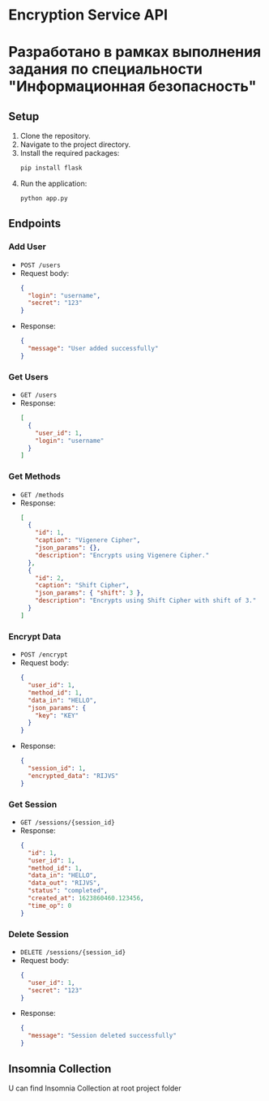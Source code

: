 # Encryption Service API

# Разработано в рамках выполнения задания по специальности "Информационная безопасность"

## Setup

1. Clone the repository.
2. Navigate to the project directory.
3. Install the required packages:
   ```bash
   pip install flask
   ```
4. Run the application:
   ```bash
   python app.py
   ```

## Endpoints

### Add User

- `POST /users`
- Request body:
  ```json
  {
    "login": "username",
    "secret": "123"
  }
  ```
- Response:
  ```json
  {
    "message": "User added successfully"
  }
  ```

### Get Users

- `GET /users`
- Response:
  ```json
  [
    {
      "user_id": 1,
      "login": "username"
    }
  ]
  ```

### Get Methods

- `GET /methods`
- Response:
  ```json
  [
    {
      "id": 1,
      "caption": "Vigenere Cipher",
      "json_params": {},
      "description": "Encrypts using Vigenere Cipher."
    },
    {
      "id": 2,
      "caption": "Shift Cipher",
      "json_params": { "shift": 3 },
      "description": "Encrypts using Shift Cipher with shift of 3."
    }
  ]
  ```

### Encrypt Data

- `POST /encrypt`
- Request body:
  ```json
  {
    "user_id": 1,
    "method_id": 1,
    "data_in": "HELLO",
    "json_params": {
      "key": "KEY"
    }
  }
  ```
- Response:
  ```json
  {
    "session_id": 1,
    "encrypted_data": "RIJVS"
  }
  ```

### Get Session

- `GET /sessions/{session_id}`
- Response:
  ```json
  {
    "id": 1,
    "user_id": 1,
    "method_id": 1,
    "data_in": "HELLO",
    "data_out": "RIJVS",
    "status": "completed",
    "created_at": 1623860460.123456,
    "time_op": 0
  }
  ```

### Delete Session

- `DELETE /sessions/{session_id}`
- Request body:
  ```json
  {
    "user_id": 1,
    "secret": "123"
  }
  ```
- Response:
  ```json
  {
    "message": "Session deleted successfully"
  }
  ```

## Insomnia Collection

U can find Insomnia Collection at root project folder
